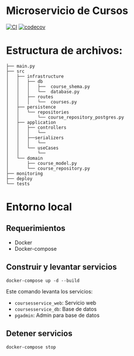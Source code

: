 # Microservicio de Cursos

[![CI](https://github.com/Ubademy-G3/courses.service/actions/workflows/default.yml/badge.svg)](https://github.com/Ubademy-G3/courses.service/actions/workflows/default.yml)
[![codecov](https://codecov.io/gh/Ubademy-G3/courses.service/branch/main/graph/badge.svg?token=P5PT97QTE2)](https://codecov.io/gh/Ubademy-G3/courses.service)

# Estructura de archivos:
```tree
├── main.py
├── src
│   ├── infrastructure
│   │   ├── db
│   │   │   ├──  course_shema.py 
│   │   │   └──  database.py 
│   │   ├── routes
│   │   │   └──  courses.py
│   ├── persistence
│   │   └── repositories
│   │       └── course_repository_postgres.py
│   ├── application
│   │   ├── controllers
│   │   │   └── 
│   │   ├──serializers
│   │   │   └── 
│   │   └── useCases
│   │       └── 
│   └── domain
│       ├── course_model.py
│       └── course_repository.py
├── monitoring
├── deploy
└── tests
```

# Entorno local

## Requerimientos

* Docker
* Docker-compose

## Construir y levantar servicios

```docker-compose up -d --build```

Este comando levanta los servicios:

* `coursesservice_web`: Servicio web
* `coursesservice_db`: Base de datos
* `pgadmin`: Admin para base de datos

## Detener servicios

```docker-compose stop```
